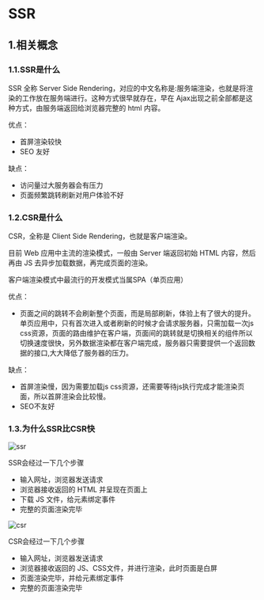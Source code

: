 # SSR

## 1.相关概念

### 1.1.SSR是什么

SSR 全称 Server Side Rendering，对应的中文名称是:服务端渲染，也就是将渲染的工作放在服务端进行。这种方式很早就存在，早在 Ajax出现之前全部都是这种方式，由服务端返回给浏览器完整的 html 内容。

优点：

- 首屏渲染较快
- SEO 友好

缺点：

- 访问量过大服务器会有压力
- 页面频繁跳转刷新对用户体验不好

### 1.2.CSR是什么

CSR，全称是 Client Side Rendering，也就是客户端渲染。

目前 Web 应用中主流的渲染模式，一般由 Server 端返回初始 HTML 内容，然后再由 JS 去异步加载数据，再完成页面的渲染。

客户端渲染模式中最流行的开发模式当属SPA（单页应用）

优点：

- 页面之间的跳转不会刷新整个页面，而是局部刷新，体验上有了很大的提升。单页应用中，只有首次进入或者刷新的时候才会请求服务器，只需加载一次js css资源，页面的路由维护在客户端，页面间的跳转就是切换相关的组件所以切换速度很快，另外数据渲染都在客户端完成，服务器只需要提供一个返回数据的接口,大大降低了服务器的压力。

缺点：

- 首屏渲染慢，因为需要加载js css资源，还需要等待js执行完成才能渲染页面，所以首屏渲染会比较慢。
- SEO不友好

### 1.3.为什么SSR比CSR快

![ssr](./ssr.jpeg)

SSR会经过一下几个步骤

- 输入网址，浏览器发送请求
- 浏览器接收返回的 HTML 并呈现在页面上
- 下载 JS 文件，给元素绑定事件
- 完整的页面渲染完毕

![csr](./csr.jpeg)

CSR会经过一下几个步骤

- 输入网址，浏览器发送请求
- 浏览器接收返回的 JS、CSS文件，并进行渲染，此时页面是白屏
- 页面渲染完毕，并给元素绑定事件
- 完整的页面渲染完毕